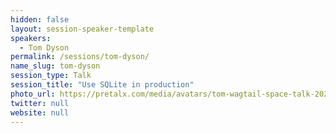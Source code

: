 ```yaml
---
hidden: false
layout: session-speaker-template
speakers: 
  - Tom Dyson
permalink: /sessions/tom-dyson/
name_slug: tom-dyson
session_type: Talk
session_title: "Use SQLite in production"
photo_url: https://pretalx.com/media/avatars/tom-wagtail-space-talk-2022-smaller_zIbElWe.jpg
twitter: null
website: null
---
```


